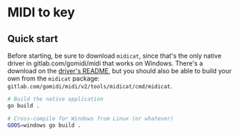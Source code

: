 # MIDI to key

## Quick start

Before starting, be sure to download `midicat`, since that's the only native driver in gitlab.com/gomidi/midi that works on Windows.
There's a download on the [driver's README](https://pkg.go.dev/gitlab.com/gomidi/midi/v2@v2.0.25/drivers/midicatdrv#section-readme),
but you should also be able to build your own from the `midicat` package: `gitlab.com/gomidi/midi/v2/tools/midicat/cmd/midicat`.

```bash
# Build the native application
go build .

# Cross-compile for Windows from Linux (or whatever)
GOOS=windows go build .
```
